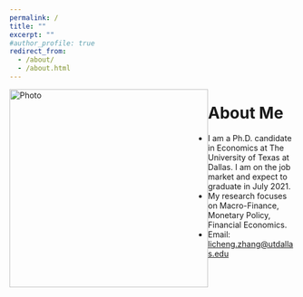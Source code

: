 ```yaml
---
permalink: /
title: ""
excerpt: ""
#author_profile: true
redirect_from: 
  - /about/
  - /about.html
---
```


<div style= "float:left;">
  <img src="https://lichengzh.github.io/files/IMG_3759.JPG?raw=true" alt="Photo" style="width: 350px;"/> 
</div>


# About Me
* I am a Ph.D. candidate in Economics at The University of Texas at Dallas. I am on the job market and expect to graduate in July 2021. 
* My research focuses on Macro-Finance, Monetary Policy, Financial Economics.
* Email: [licheng.zhang@utdallas.edu](mailto:licheng.zhang@utdallas.edu) 

